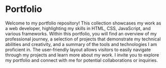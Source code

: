 # Portfolio

Welcome to my portfolio repository! This collection showcases my work as a web developer, highlighting my skills in HTML, CSS, JavaScript, and various frameworks. Within this portfolio, you will find an overview of my professional journey, a selection of projects that demonstrate my technical abilities and creativity, and a summary of the tools and technologies I am proficient in. The user-friendly layout allows visitors to easily navigate through my projects and learn more about my work. I invite you to explore my portfolio and connect with me for potential collaborations or inquiries.
